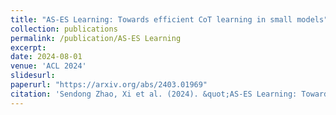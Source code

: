 ```yaml
---
title: "AS-ES Learning: Towards efficient CoT learning in small models"
collection: publications
permalink: /publication/AS-ES Learning
excerpt: 
date: 2024-08-01
venue: 'ACL 2024'
slidesurl: 
paperurl: "https://arxiv.org/abs/2403.01969"
citation: 'Sendong Zhao, Xi et al. (2024). &quot;AS-ES Learning: Towards efficient CoT learning in small models; <i>ACL 2024</i>.'
---
```

